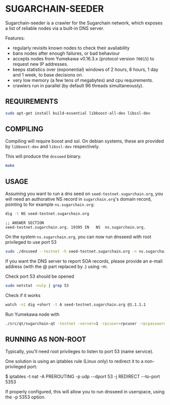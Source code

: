 SUGARCHAIN-SEEDER
==============

Sugarchain-seeder is a crawler for the Sugarchain network, which exposes a list of reliable nodes via a built-in DNS server.

Features:
* regularly revisits known nodes to check their availability
* bans nodes after enough failures, or bad behaviour
* accepts nodes from Yumekawa v0.16.3.x (protocol version `70015`) to request new IP addresses.
* keeps statistics over (exponential) windows of 2 hours, 8 hours, 1 day and 1 week, to base decisions on.
* very low memory (a few tens of megabytes) and cpu requirements.
* crawlers run in parallel (by default 96 threads simultaneously).

REQUIREMENTS
------------

```bash
sudo apt-get install build-essential libboost-all-dev libssl-dev
```

COMPILING
---------
Compiling will require boost and ssl. On debian systems, these are provided by `libboost-dev` and `libssl-dev` respectively.

This will produce the `dnsseed` binary.
```bash
make
```

USAGE
-----

Assuming you want to run a dns seed on `seed-testnet.sugarchain.org`, you will need an authorative NS record in `sugarchain.org`'s domain record, pointing to for example `ns.sugarchain.org`:

```bash
dig -t NS seed-testnet.sugarchain.org
```

```
;; ANSWER SECTION
seed-testnet.sugarchain.org. 19395 IN	NS	ns.sugarchain.org.
```

On the system `ns.sugarchain.org`, you can now run dnsseed with root privileged to use port 53
```bash
sudo ./dnsseed --testnet -h seed-testnet.sugarchain.org -n ns.sugarchain.org -m sugarchain.dev.gmail.com
```

If you want the DNS server to report SOA records, please provide an e-mail address (with the @ part replaced by .) using -m.

Check port 53 should be opened
```bash
sudo netstat -nulp | grep 53
```

Check if it works
```bash
watch -n1 dig +short -t A seed-testnet.sugarchain.org @1.1.1.1
```

Run Yumekawa node with
```bash
./src/qt/sugarchain-qt -testnet -server=1 -rpcuser=rpcuser -rpcpassword=rpcpassword -dns=1 -dnsseed=1 -forcednsseed=1 -listen=1
```


RUNNING AS NON-ROOT
-------------------

Typically, you'll need root privileges to listen to port 53 (name service).

One solution is using an iptables rule (Linux only) to redirect it to
a non-privileged port:

$ iptables -t nat -A PREROUTING -p udp --dport 53 -j REDIRECT --to-port 5353

If properly configured, this will allow you to run dnsseed in userspace, using
the -p 5353 option.
